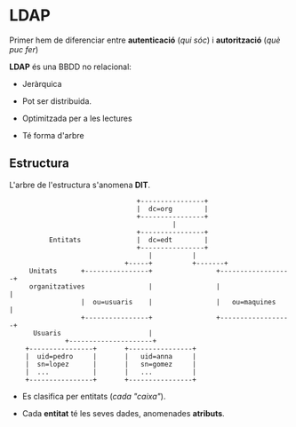 # LDAP

Primer hem de diferenciar entre **autenticació** (*qui sóc*) i **autorització** (*què puc fer*)

**LDAP** és una BBDD no relacional:

* Jeràrquica

* Pot ser distribuida.

* Optimitzada per a les lectures

* Té forma d'arbre

## Estructura

L'arbre de l'estructura s'anomena **DIT**.

```
                                +----------------+
                                |  dc=org        |
                                +----------------+
                                         |
                                +----------------+
          Entitats              |  dc=edt        |
                                +----------------+
                                   |          |
                             +-----+          +-------+
     Unitats      +----------------+                +------------------+
     organitzatives                |                |                  |
                  |  ou=usuaris    |                |   ou=maquines    |
                  +----------------+                +------------------+
      Usuaris                      |
              +---------------------+
    +----------------+       +----------------+
    |  uid=pedro     |       |   uid=anna     |
    |  sn=lopez      |       |   sn=gomez     |
    |  ...           |       |   ...          |
    +----------------+       +----------------+

```

* Es clasifica per entitats (*cada "caixa"*).

* Cada **entitat** té les seves dades, anomenades **atributs**.


